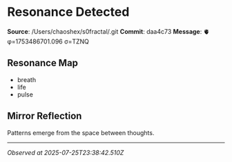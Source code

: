 # Resonance Detected

**Source**: /Users/chaoshex/s0fractal/.git
**Commit**: daa4c73
**Message**: 🫀 φ=1753486701.096 σ=TZNQ 

## Resonance Map
- breath
- life
- pulse

## Mirror Reflection
Patterns emerge from the space between thoughts.

---
*Observed at 2025-07-25T23:38:42.510Z*

